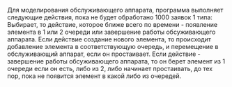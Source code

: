 Для моделирования обслуживающего аппарата, программа выполняет следующие действия, пока не будет обработано 1000 заявок 1 типа:  
Выбирает, то действие, которое ближе всего по времени - появление элемента в 1 или 2 очереди или завершение работы обсуживающего аппарата.
Если действие создание нового элемента, то происходит добавление элемента в соответствующую очередь, и перемещение в обслуживающий аппарат, если он простаивает.
Если действие - завершение работы обсуживающего аппарата, то он берет элемент из 1 очереди если он есть, либо из 2, либо начинает простаивать, до тех пор, пока не появится элемент в какой либо из очередей.